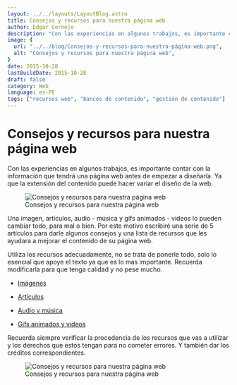 ```yaml
---
layout: ../../layouts/LayoutBlog.astro
title: Consejos y recursos para nuestra página web
author: Edgar Cornejo
description: "Con las experiencias en algunos trabajos, es importante contar con la información que tendrá una página web antes de empezar a diseñarla. Ya que la extensión del contenido puede hacer variar el diseño de la web."
image: {
  url: "../../blog/Consejos-y-recursos-para-nuestra-página-web.png",
  alt: "Consejos y recursos para nuestra página web",
}
date: 2015-10-28
lastBuildDate: 2015-10-28
draft: false
category: Web
language: es-PE
tags: ["recursos web", "bancos de contenido", "gestión de contenido"]
---
```


# Consejos y recursos para nuestra página web

Con las experiencias en algunos trabajos, es importante contar con la información que tendrá una página web antes de empezar a diseñarla. Ya que la extensión del contenido puede hacer variar el diseño de la web.

<figure>
  <img src="../../blog/Consejos-y-recursos-para-nuestra-página-web.png" alt="Consejos y recursos para nuestra página web"/>
  <figcaption>Consejos y recursos para nuestra página web</figcaption>
</figure>

Una imagen, artículos, audio - música y gifs animados - vídeos lo pueden cambiar todo, para mal o bien. Por este motivo escribiré una serie de 5 artículos para darle algunos consejos y una lista de recursos que les ayudara a mejorar el contenido de su página web.

Utiliza los recursos adecuadamente, no se trata de ponerle todo, solo lo esencial que apoye el texto ya que es lo mas importante. Recuerda modificarla para que tenga calidad y no pese mucho.

- [Imágenes](consejos-y-recursos-para-nuestra-pagina-web-imagenes "Consejos y recursos para nuestra página web, imágenes")

- [Artículos](consejos-y-recursos-para-nuestra-pagina-web-articulos "Consejos y recursos para nuestra página web, artículos")

- [Audio y música](consejos-y-recursos-para-nuestra-pagina-web-audio-y-musica "Consejos y recursos para nuestra página web, audio y música")

- [Gifs animados y videos](consejos-y-recursos-para-nuestra-pagina-web-gifs-animados-y-videos "Consejos y recursos para nuestra página web, gifs animados y videos")

Recuerda siempre verificar la procedencia de los recursos que vas a utilizar y los derechos que estos tengan para no cometer errores. Y también dar los créditos correspondientes. 

<figure>
  <img src="../../blog/Consejos y recursos para nuestra página web.jpg" alt="Consejos y recursos para nuestra página web"/>
  <figcaption>Consejos y recursos para nuestra página web</figcaption>
</figure>